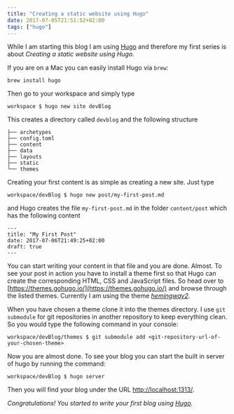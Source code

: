 ```yaml
---
title: "Creating a static website using Hugo"
date: 2017-07-05T21:51:52+02:00
tags: ["hugo"]
---
```


While I am starting this blog I am using [Hugo](https://gohugo.io/) and therefore my first series is about *Creating a static website using Hugo*.

If you are on a Mac you can easily install Hugo via `brew`:

```
brew install hugo
```

Then go to your workspace and simply type

```
workspace $ hugo new site devBlog
```

This creates a directory called `devblog` and the following structure

```
├── archetypes
├── config.toml
├── content
├── data
├── layouts
├── static
└── themes
```

Creating your first content is as simple as creating a new site. Just type

```
workspace/devBlog $ hugo new post/my-first-post.md
```

and Hugo creates the file `my-first-post.md` in the folder `content/post` which has the following content

```
---
title: "My First Post"
date: 2017-07-06T21:49:25+02:00
draft: true
---
```

You can start writing your content in that file and you are done. Almost. To see your post in action you have to install a theme first so that Hugo can create the corresponding HTML, CSS and JavaScript files. So head over to [https://themes.gohugo.io/](https://themes.gohugo.io/) and browse through the listed themes. Currently I am using the theme [*hemingway2*](https://themes.gohugo.io/hemingway2/).

When you have chosen a theme clone it into the themes directory. I use `git submodule` for git repositories in another repository to keep everything clean. So you would type the following command in your console:

```
workspace/devBlog/themes $ git submodule add <git-repository-url-of-your-chosen-theme>
```

Now you are almost done. To see your blog you can start the built in server of hugo by running the command:

```
workspace/devBlog $ hugo server
```

Then you will find your blog under the URL [http://localhost:1313/](http://localhost:1313/).

*Congratulations! You started to write your first blog using [Hugo](https://gohugo.io/).*
